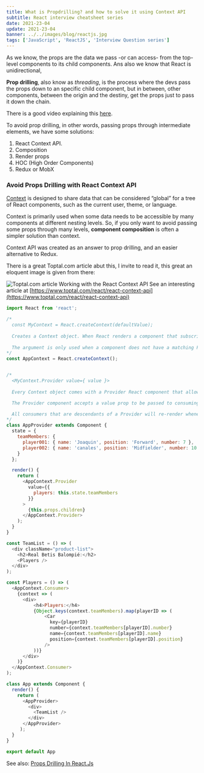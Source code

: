 ```yaml
---
title: What is Propdrilling? and how to solve it using Context API
subtitle: React interview cheatsheet series
date: 2021-23-04
update: 2021-23-04
banner: ../../images/blog/reactjs.jpg
tags: ['JavaScript', 'ReactJS', 'Interview Question series']
---
```


As we know, the props are the data we pass -or can access- from the top-level components to its child components. Ans also we know that React is unidirectional, 

**Prop drilling**, also know as *threading*, is the process where the devs pass the props down to an specific child component, but in between, other components, between the origin and the destiny, get the props just to pass it down the chain.

There is a good video explaining this [here](https://www.youtube.com/watch?v=AD8m9mphOoo).

To avoid prop drilling, in other words, passing props through intermediate elements, we have some solutions:

1. React Context API.
2. Composition
3. Render props
4. HOC (High Order Components)
5. Redux or MobX

### Avoid Props Drilling with React Context API

[Context](https://reactjs.org/docs/context.html#when-to-use-context "What is prop drilling and how can you solve that using the contect api") is designed to share data that can be considered “global” for a tree of React components, such as the current user, theme, or language.

Context is primarily used when some data needs to be accessible by many components at different nesting levels.
So, if you only want to avoid passing some props through many levels, **component composition** is often a simpler solution than context.

Context API was created as an answer to prop drilling, and an easier alternative to Redux.

There is a great Toptal.com article abut this, I invite to read it, this great an eloquent image is given from there: 

![Toptal.com article Working with the React Context API](https://uploads.toptal.io/blog/image/129071/toptal-blog-image-1549323314875-d6bc9c753a4c9ac2911e8af17732023d.png)
See an interesting article at [https://www.toptal.com/react/react-context-api](https://www.toptal.com/react/react-context-api)

```javascript
import React from 'react';

/*
  const MyContext = React.createContext(defaultValue);
  
  Creates a Context object. When React renders a component that subscribes to this Context object it will read the current context value from the closest matching Provider above it in the tree.
  
  The argument is only used when a component does not have a matching Provider above it in the tree.
*/
const AppContext = React.createContext();


/*
  <MyContext.Provider value={ value }>
  
  Every Context object comes with a Provider React component that allows consuming components to subscribe to context changes.

  The Provider component accepts a value prop to be passed to consuming components that are descendants of this Provider. One Provider can be connected to many consumers.

  All consumers that are descendants of a Provider will re-render whenever the Provider’s value prop changes.
*/
class AppProvider extends Component {
  state = {
    teamMembers: {
      player001: { name: 'Joaquin', position: 'Forward', number: 7 },
      player002: { name: 'canales', position: 'Midfielder', number: 10 }
    }
  };

  render() {
    return (
      <AppContext.Provider
        value={{
          players: this.state.teamMembers                  
        }}
      >
        {this.props.children}
      </AppContext.Provider>
    );
  }
}

const TeamList = () => (
  <div className="product-list">
    <h2>Real Betis Balompié:</h2>
    <Players />
  </div>
);

const Players = () => (
  <AppContext.Consumer>
    {context => (
      <div>
          <h4>Players:</h4>
          {Object.keys(context.teamMembers).map(playerID => (
              <Car
                key={playerID}
                number={context.teamMembers[playerID].number}
                name={context.teamMembers[playerID].name}
                position={context.teamMembers[playerID].position}
              />
          ))}
      </div>
    )}
  </AppContext.Consumer>
);

class App extends Component {
  render() {
    return (
      <AppProvider>
        <div>
          <TeamList />
        </div>
      </AppProvider>
     );
  }
}

export default App
```


See also: [Props Drilling In React.Js](https://medium.com/front-end-weekly/props-drilling-in-react-js-723be80a08e5)